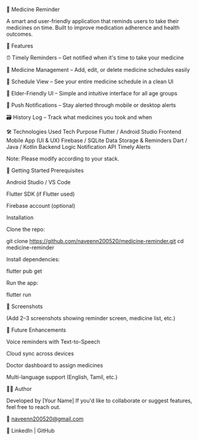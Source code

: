 💊 Medicine Reminder

A smart and user-friendly application that reminds users to take their medicines on time. Built to improve medication adherence and health outcomes.

📌 Features

⏰ Timely Reminders – Get notified when it's time to take your medicine

💊 Medicine Management – Add, edit, or delete medicine schedules easily

📅 Schedule View – See your entire medicine schedule in a clean UI

🧓 Elder-Friendly UI – Simple and intuitive interface for all age groups

🔔 Push Notifications – Stay alerted through mobile or desktop alerts

🗃️ History Log – Track what medicines you took and when

🛠️ Technologies Used
Tech	Purpose
Flutter / Android Studio	Frontend Mobile App (UI & UX)
Firebase / SQLite	Data Storage & Reminders
Dart / Java / Kotlin	Backend Logic
Notification API	Timely Alerts

Note: Please modify according to your stack.

🚀 Getting Started
Prerequisites

Android Studio / VS Code

Flutter SDK (if Flutter used)

Firebase account (optional)

Installation

Clone the repo:

git clone https://github.com/naveenn200520/medicine-reminder.git
cd medicine-reminder


Install dependencies:

flutter pub get


Run the app:

flutter run

📸 Screenshots

(Add 2–3 screenshots showing reminder screen, medicine list, etc.)

🎯 Future Enhancements

Voice reminders with Text-to-Speech

Cloud sync across devices

Doctor dashboard to assign medicines

Multi-language support (English, Tamil, etc.)

🧑‍💻 Author

Developed by [Your Name]
If you'd like to collaborate or suggest features, feel free to reach out.

📧 naveenn200520@gmail.com

🔗 LinkedIn
 | GitHub
